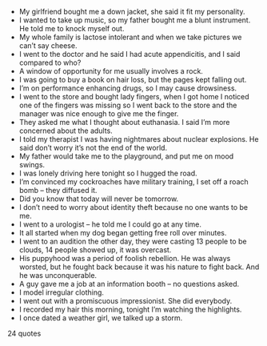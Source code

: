 - My girlfriend bought me a down jacket, she said it fit my personality.
 - I wanted to take up music, so my father bought me a blunt instrument. He told me to knock myself out.
 - My whole family is lactose intolerant and when we take pictures we can’t say cheese.
 - I went to the doctor and he said I had acute appendicitis, and I said compared to who?
 - A window of opportunity for me usually involves a rock.
 - I was going to buy a book on hair loss, but the pages kept falling out.
 - I’m on performance enhancing drugs, so I may cause drowsiness.
 - I went to the store and bought lady fingers, when I got home I noticed one of the fingers was missing so I went back to the store and the manager was nice enough to give me the finger.
 - They asked me what I thought about euthanasia. I said I’m more concerned about the adults.
 - I told my therapist I was having nightmares about nuclear explosions. He said don’t worry it’s not the end of the world.
 - My father would take me to the playground, and put me on mood swings.
 - I was lonely driving here tonight so I hugged the road.
 - I’m convinced my cockroaches have military training, I set off a roach bomb – they diffused it.
 - Did you know that today will never be tomorrow.
 - I don’t need to worry about identity theft because no one wants to be me.
 - I went to a urologist – he told me I could go at any time.
 - It all started when my dog began getting free roll over minutes.
 - I went to an audition the other day, they were casting 13 people to be clouds, 14 people showed up, it was overcast.
 - His puppyhood was a period of foolish rebellion. He was always worsted, but he fought back because it was his nature to fight back. And he was unconquerable.
 - A guy gave me a job at an information booth – no questions asked.
 - I model irregular clothing.
 - I went out with a promiscuous impressionist. She did everybody.
 - I recorded my hair this morning, tonight I’m watching the highlights.
 - I once dated a weather girl, we talked up a storm.

24 quotes